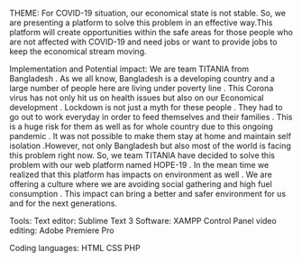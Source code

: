 THEME:
For COVID-19 situation, our economical state is not stable. So, we are presenting a platform to solve this 
problem in an effective way.This platform will create opportunities within the safe areas for those people
who are not affected with COVID-19 and need jobs or want to provide jobs to keep the economical stream moving.



Implementation and Potential impact:
We are team TITANIA from Bangladesh . As we all know, Bangladesh is a developing country and a large number of people here are living under poverty line . This Corona virus has not only hit us on health issues but also on our
Economical development . Lockdown is not just a myth for these people . They had to go out to work everyday in order to feed themselves and their families . This is a huge risk for them as well as for  whole country due to this ongoing pandemic .
It was not possible to make them stay at home and maintain self isolation .However, not only Bangladesh but also most of the world is facing this problem right now. So, we team TITANIA have decided to solve this problem with our
web platform named HOPE-19 . In the mean time we realized that this platform has impacts on environment as well . We are offering a culture where we are avoiding social gathering and high fuel consumption . This impact can bring a
better and safer environment for us and for the next generations.


Tools:
Text editor: Sublime Text 3
Software: XAMPP Control Panel
video editing: Adobe Premiere Pro

Coding languages:
HTML
CSS
PHP


